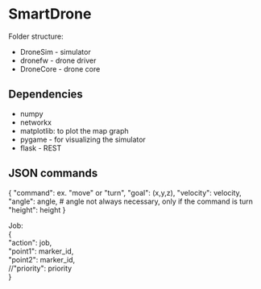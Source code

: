 # SmartDrone
Folder structure:
* DroneSim - simulator
* dronefw - drone driver
* DroneCore - drone core

## Dependencies
* numpy
* networkx
* matplotlib: to plot the map graph
* pygame - for visualizing the simulator
* flask - REST

## JSON commands
{
            "command": ex. "move" or "turn",
            "goal": (x,y,z),
            "velocity": velocity,
            "angle": angle,          # angle not always necessary, only if the command is turn
            "height": height
}

Job:\
{ \
    "action": job,  
    "point1": marker_id,\
    "point2": marker_id,\
    //"priority": priority\
    }

